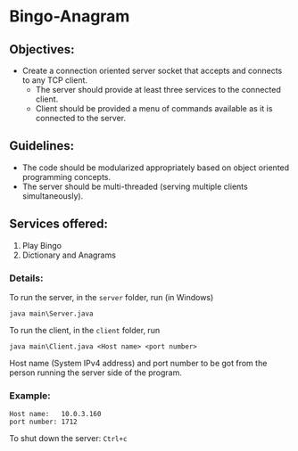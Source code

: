 # Bingo-Anagram

## Objectives:
* Create a connection oriented server socket that accepts and connects to any TCP client.
	* The server should provide at least three services to the connected client.
	* Client should be provided a menu of commands available as it is connected to the server.

## Guidelines:
* The code should be modularized appropriately based on object oriented programming concepts.
* The server should be multi-threaded (serving multiple clients simultaneously).

## Services offered: 
1. Play Bingo
2. Dictionary and Anagrams
                   
### Details:
To run the server, in the `server` folder, run (in Windows)
```
java main\Server.java                 
```						
					
To run the client, in the `client` folder, run
```
java main\Client.java <Host name> <port number>
```			 
Host name (System IPv4 address) and port number to be got from the person running the server side of the program.
	
### Example:
```
Host name:   10.0.3.160	
port number: 1712
```
				  
To shut down the server: `Ctrl+c`
